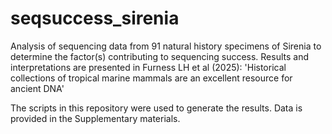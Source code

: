 # seqsuccess_sirenia

Analysis of sequencing data from 91 natural history specimens of Sirenia to determine the factor(s) contributing to sequencing success.
Results and interpretations are presented in Furness LH et al (2025):
'Historical collections of tropical marine mammals are an excellent resource for ancient DNA'

The scripts in this repository were used to generate the results. 
Data is provided in the Supplementary materials.
